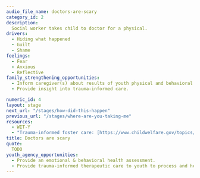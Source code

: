 ```yaml
---
audio_file_name: doctors-are-scary
category_id: 2
description:
  Social worker takes child to doctor for a physical.
drivers:
  - Hiding what happened
  - Guilt
  - Shame
feelings:
  - Fear
  - Anxious
  - Reflective
family_strengthening_opportunities:
  - Inform caregiver(s) about results of youth physical and behavioral health assessments.
  - Provide insight into trauma-informed care.

numeric_id: 4
layout: stage
next_url: "/stages/how-did-this-happen"
previous_url: "/stages/where-are-you-taking-me"
resources:
  - WIT-Y
  - "Trauma-informed foster care: [https://www.childwelfare.gov/topics/responding/trauma/][https://www.childwelfare.gov/topics/responding/trauma/]"
title: Doctors are scary
quote:
  TODO
youth_agency_opportunities:
  - Provide an emotional & behavioral health assessment.
  - Provide trauma-informed therapeutic care to youth to process and heal (potentially in lieu of psychotropic medication).
---
```

